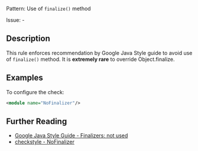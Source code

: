 Pattern: Use of `finalize()` method

Issue: -

## Description

This rule enforces recommendation by Google Java Style guide to avoid use of `finalize()` method. It is **extremely rare** to override Object.finalize.

## Examples

To configure the check: 


```xml
<module name="NoFinalizer"/>
```

## Further Reading

* [Google Java Style Guide - Finalizers: not used](https://google.github.io/styleguide/javaguide.html#s6.4-finalizers)
* [checkstyle - NoFinalizer](http://checkstyle.sourceforge.net/config_coding.html#NoFinalizer)
